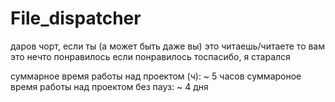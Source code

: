 # File_dispatcher
даров чорт, если ты (а может быть даже вы) это читаешь/читаете то вам это нечто понравилось
если понравилось тоспасибо, я старался


суммарное время работы над проектом (ч): ~ 5 часов
суммароное время работы над проектом без пауз: ~ 4 дня
